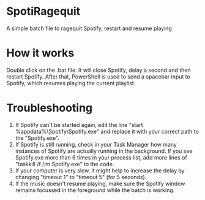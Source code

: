 # SpotiRagequit
A simple batch file to ragequit Spotify, restart and resume playing

# How it works
Double click on the .bat file. It will close Spotify, delay a second and then restart Spotify.
After that, PowerShell is used to send a spacebar input to Spotify, which resumes playing the current playlist.

# Troubleshooting

1. If Spotify can't be started again, edit the line "start %appdata%\Spotify\Spotify.exe" and replace it with your correct path to the "Spotify.exe".
2. If Spotify is still running, check in your Task Manager how many instances of Spotify are actually running in the background. If you see Spotify.exe more than 6 times in your process list, add more lines of "taskkill /f /im Spotify.exe" to the code.
3. If your computer is very slow, it might help to increase the delay by changing "timeout 1" to "timeout 5" (for 5 seconds). 
4. If the music doesn't resume playing, make sure the Spotify window remains focussed in the foreground while the batch is working.
